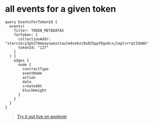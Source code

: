 # all events for a given token

```
query EventsForTokenId {
  events(
    filter: TOKEN_METADATAS
    forToken: {
      collectionAddr: "stars1ery3ph276meayswezstaulm4vekzz9u825ppf8gx6cxjteplvrrqt33m8k"
      tokenId: "127"
    }
  ) {
    edges {
      node {
        contractType
        eventName
        action
        data
        createdAt
        blockHeight
      }
    }
  }
}
```

> [Try it out live on explorer](https://studio.apollographql.com/sandbox/explorer?endpoint=https%3A%2F%2Fconstellations-api.mainnet.stargaze-apis.com%2Fgraphql&explorerURLState=N4IgJg9gxgrgtgUwHYBcQC4QEcYIE4CeABAKIBuyKAzgGIR4AqEA1sgJJhHAA6SRRCCqioAKXv34AzAJYAbFPnREGAeQDSJAHIB9ALIkGAQQAihowGVxEyfSaskSnnwn8oEWbIRQU0iEkNgYHhK3CBUKACGeFQAjPgEAMwADgAWAEwA7ABsiBEEVADuCABe4REwsnAALBTMxcUAnDAAHGkArElJks0A5gAeWVB9AFYKSbJkeHhYKAkJcM3MoVYuKCzsYCEgMZnLzvwAvlYAlFwrAmA9CFRn%2BxJIEGAIty4ubqh4Ed4MBEkI5y5BJRNBFEACJF8fH5wfwwBFIjCiFA8Ah4QgwIYUIiAEayaDMAASCGkPRSWLuh3OR2c1IOIAANCAyFFpBFcdcMCAGWFkdIkmhMCADkA)
